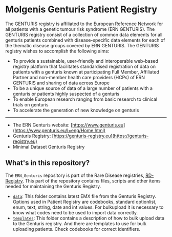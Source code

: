 

# Molgenis Genturis Patient Registry

The GENTURIS registry is affiliated to the European Reference Network for all patients with a genetic tumour risk syndrome (ERN GENTURIS). The GENTURIS registry consist of a collection of common data elements for all genturis patients combined with disease-specific data elements for each of the thematic disease groups covered by ERN GENTURIS.
The GENTURIS registry wishes to accomplish the following aims:
-	To provide a sustainable, user-friendly and interoperable web-based registry platform that facilitates standardised registration of data on patients with a genturis known at participating Full Member, Affiliated Partner and non-member health care providers (HCPs) of ERN GENTURIS and sharing of data across Europe
-	To be a unique source of data of a large number of patients with a genturis or patients highly suspected of a genturis
-	To enable European research ranging from basic research to clinical trials on genturis
-	To accelerate the generation of new knowledge on genturis
---------------
- The ERN Genturis website: [https://www.genturis.eu](https://www.genturis.eu/l=eng/Home.html)
- Genturis Registry: [https://genturis-registry.eu](https://genturis-registry.eu)
- Minimal Dataset Genturis Registry

## What's in this repository?

The `ERN_Genturis` repository is part of the Rare Disease registries, [RD-Registry](https://github.com/molgenis/RD-Registry). This part of the repository contains files, scripts and other items needed for maintaining the Genturis Registry.

- [`data`](/ERN_implementation/ERN_Genturis/data/): This folder contains latest EMX file from the Genturis Registry. Options used in Patient Registry are codebooks, standard optionlist, enum, text, string, date and int values. For bulkupload it is necessary to know what codes need to be used to import data correctly.
-  [`templates`](/ERN_implementation/ERN_Genturis/templates): This folder contains a description of how to bulk upload data to the Genturis registry. And there are templates to use for bulk uploading patients. Check codebooks for correct identifiers.

